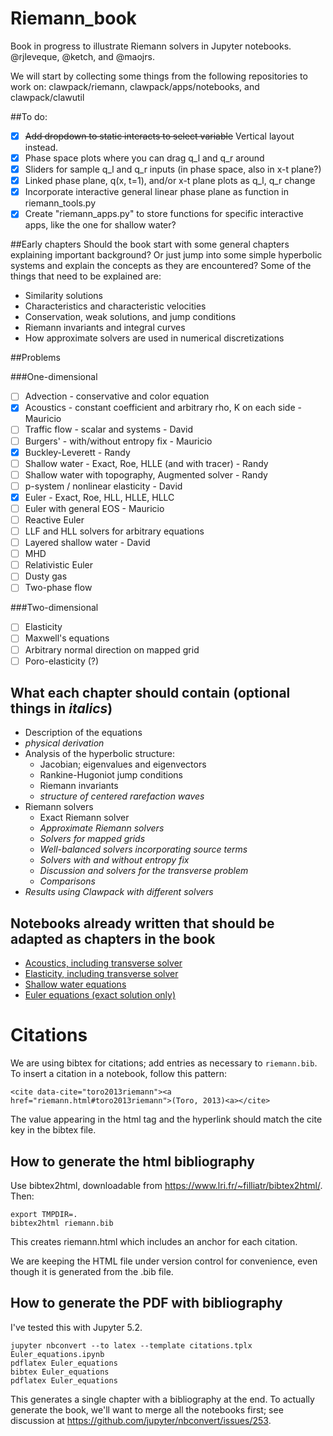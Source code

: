 # Riemann_book
Book in progress to illustrate Riemann solvers in Jupyter notebooks.
@rjleveque, @ketch, and @maojrs.

We will start by collecting some things from the following repositories to work on: 
  clawpack/riemann, clawpack/apps/notebooks, and clawpack/clawutil
  
##To do:

- [x] ~~Add dropdown to static interacts to select variable~~ Vertical layout instead.
- [x] Phase space plots where you can drag q_l and q_r around
- [x] Sliders for sample q_l and q_r inputs (in phase space, also in x-t plane?)
- [x] Linked phase plane, q(x, t=1), and/or x-t plane plots as q_l, q_r change
- [x] Incorporate interactive general linear phase plane as function in riemann_tools.py
- [x] Create "riemann_apps.py" to store functions for specific interactive apps, like the one
for shallow water?

##Early chapters
Should the book start with some general chapters explaining important background?  Or just jump into some simple hyperbolic systems and explain the concepts as they are encountered?  Some of the things that need to be explained are:
- Similarity solutions
- Characteristics and characteristic velocities
- Conservation, weak solutions, and jump conditions
- Riemann invariants and integral curves
- How approximate solvers are used in numerical discretizations

##Problems

###One-dimensional

- [ ] Advection - conservative and color equation
- [x] Acoustics - constant coefficient and arbitrary rho, K on each side - Mauricio
- [ ] Traffic flow - scalar and systems - David
- [ ] Burgers' - with/without entropy fix - Mauricio
- [x] Buckley-Leverett - Randy
- [ ] Shallow water - Exact, Roe, HLLE  (and with tracer) - Randy
- [ ] Shallow water with topography, Augmented solver - Randy
- [ ] p-system / nonlinear elasticity - David
- [x] Euler - Exact, Roe, HLL, HLLE, HLLC 
- [ ] Euler with general EOS - Mauricio
- [ ] Reactive Euler
- [ ] LLF and HLL solvers for arbitrary equations
- [ ] Layered shallow water - David
- [ ] MHD
- [ ] Relativistic Euler
- [ ] Dusty gas
- [ ] Two-phase flow

###Two-dimensional

- [ ] Elasticity
- [ ] Maxwell's equations
- [ ] Arbitrary normal direction on mapped grid
- [ ] Poro-elasticity (?)

## What each chapter should contain (optional things in *italics*)
- Description of the equations 
- *physical derivation*
- Analysis of the hyperbolic structure: 
	- Jacobian; eigenvalues and eigenvectors
	- Rankine-Hugoniot jump conditions
	- Riemann invariants
	- *structure of centered rarefaction waves*
- Riemann solvers
	- Exact Riemann solver
	- *Approximate Riemann solvers*
	- *Solvers for mapped grids*
	- *Well-balanced solvers incorporating source terms*
	- *Solvers with and without entropy fix*
	- *Discussion and solvers for the transverse problem*
	- *Comparisons*
- *Results using Clawpack with different solvers*

## Notebooks already written that should be adapted as chapters in the book
- [Acoustics, including transverse solver](http://nbviewer.ipython.org/github/maojrs/ipynotebooks/blob/master/acoustics_riemann.ipynb)
- [Elasticity, including transverse solver](http://nbviewer.ipython.org/github/maojrs/ipynotebooks/blob/master/elasticity_riemann.ipynb)
- [Shallow water equations](http://nbviewer.ipython.org/url/faculty.washington.edu/rjl/notebooks/shallow/SW_riemann_tester.ipynb)
- [Euler equations (exact solution only)](http://nbviewer.ipython.org/gist/ketch/08ce0845da0c8f3fa9ff)


# Citations

We are using bibtex for citations; add entries as necessary to `riemann.bib`.
To insert a citation in a notebook, follow this pattern:

    <cite data-cite="toro2013riemann"><a href="riemann.html#toro2013riemann">(Toro, 2013)<a></cite>

The value appearing in the html tag and the hyperlink should match the cite key
in the bibtex file.

## How to generate the html bibliography

Use bibtex2html, downloadable from https://www.lri.fr/~filliatr/bibtex2html/.
Then:

    export TMPDIR=.
    bibtex2html riemann.bib
    
This creates riemann.html which includes an anchor for each citation.

We are keeping the HTML file under version control for convenience, even
though it is generated from the .bib file.


## How to generate the PDF with bibliography

I've tested this with Jupyter 5.2.

    jupyter nbconvert --to latex --template citations.tplx Euler_equations.ipynb
    pdflatex Euler_equations
    bibtex Euler_equations
    pdflatex Euler_equations

This generates a single chapter with a bibliography at the end.  To actually
generate the book, we'll want to merge all the notebooks first; see
discussion at https://github.com/jupyter/nbconvert/issues/253.

